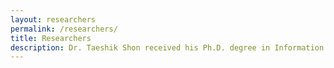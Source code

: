 ```yaml
---
layout: researchers
permalink: /researchers/
title: Researchers
description: Dr. Taeshik Shon received his Ph.D. degree in Information Security from Korea University, Seoul, Korea and his M.S. and B.S. degree in computer engineering from Ajou University, Suwon, Korea. While he was working toward his Ph.D. degree, he was awarded a KOSEF scholarship to be a research scholar in the Digital Technology Center, University of Minnesota, Minneapolis, USA, from February 2004 to February 2005. From Aug. 2005 to Feb. 2011, Dr. Shon had been a senior engineer in the Convergence S/W Lab, DMC R&D Center of Samsung Electronics Co., Ltd. He is currently a professor at the Division of Information and Computer Engineering, College of Information Technology, Ajou University, Suwon, Korea. He was awarded the Gold Prize for the Sixth Information Security Best Paper Award from the Korea Information Security Agency in 2003, the Honorable Prize for the 24th Student Best Paper Award from Microsoft-KISS, 2005, the Bronze Prize for the Samsung Best Paper Award, 2006, and the Second Level of TRIZ Specialist certification in compliance with the International TRIZ Association requirements, 2008. He is also serving as a guest editor, an editorial staff and review committee of Computers and Electrical Engineering - Elsevier, Mobile Network & Applications - Springer, Security and Communication Networks - Wiley InterScience, Wireless Personal Communications - Springer, Journal of The Korea Institute of Information Security and Cryptology, IAENG International Journal of Computer Science, and other journals. His research interests include Convergence Platform Security, Mobile Cloud Computing Security, Mobile/Wireless Network Security, WPAN/WSN Security, anomaly detection algorithms, and machine learning applications.
---
```

